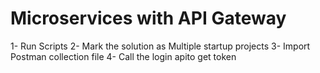 # Microservices with API Gateway

1- Run Scripts
2- Mark the solution as Multiple startup projects
3- Import Postman collection file
4- Call the login apito get token


